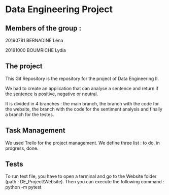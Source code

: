 # Data Engineering Project

## Members of the group :

20190781 BERNADINE Léna

20191000 BOUMRICHE Lydia

## The project

This Git Repository is the repository for the project of Data Engineering II.

We had to create an application that can analyse a sentence and return if the sentence is positive, negative or neutral.

It is divided in 4 branches : the main branch, the branch with the code for the website, the branch with the code for the sentiment analysis and finally a branch for the testes.

## Task Management
We used Trello for the project management. We define three list : to do, in progress, done.

## Tests

To run test file, you have to open a terminal and go to the Website folder (path : DE_Project\Website).
Then you can execute the following command : python -m pytest
